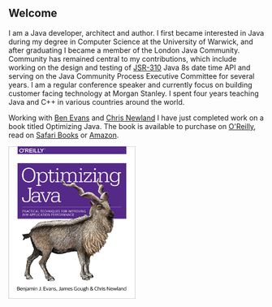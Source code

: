 ## Welcome 

I am a Java developer, architect and author. 
I first became interested in Java during my degree in Computer Science at the University of Warwick, 
and after graduating I became a member of the London Java Community. 
Community has remained central to my contributions, which include working on the design and testing of [JSR-310](https://jcp.org/en/jsr/detail?id=310) 
Java 8s date time API and   serving on the Java Community Process Executive Committee for several years. 
I am a regular conference speaker and currently focus on building customer facing technology at Morgan Stanley. 
I spent four years teaching Java and C++ in various countries around the world.

Working with [Ben Evans](https://twitter.com/kittylyst) and [Chris Newland](https://www.chrisnewland.com) I have just completed work on a book titled Optimizing Java. 
The book is available to purchase on [O'Reilly](http://shop.oreilly.com/product/0636920042983.do), 
read on [Safari Books](https://www.safaribooksonline.com/library/view/optimizing-java/9781492039259/) 
or [Amazon](https://www.amazon.com/Optimizing-Java-Techniques-Application-Performance/dp/1492025798/ref=sr_1_1?ie=UTF8&qid=1526027489&sr=8-1&keywords=optimizing+java).

<img src="assets/images/optimizing-cover.jpg" width="250" height="300">
